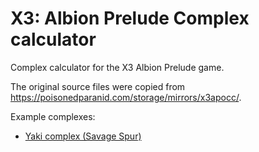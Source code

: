 X3: Albion Prelude Complex calculator
=====================================

Complex calculator for the X3 Albion Prelude game.

The original source files were copied from https://poisonedparanid.com/storage/mirrors/x3apocc/.

Example complexes:

* [Yaki complex (Savage Spur)](https://pulkin.github.io/x3ap-complex-calculator/?factories=xtlf,Boron,L,3;sim,Boron,L,1,40;sim,Boron,L,1,31;spp,Boron,L,2,215;spp,Boron,M,1,215;bgf,Boron,L,4;bfcl,Boron,L,4;om,Boron,L,1,57;rr,Split,M,1;df,Teladi,L,1;csa,Split,M,1;wf,Argon,L,2;sqmf,Split,S,2;bpl,Teladi,L,1;sfd,Argon,L,2;htff,Boron,S,3&sector=33)
